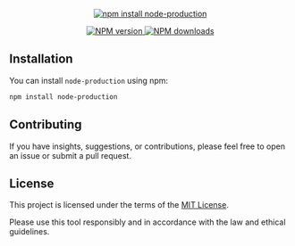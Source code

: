 <div align="center">
  <p>
    <a href="https://www.npmjs.com/package/node-production"><img src="https://nodei.co/npm/node-production.png?downloads=true&stars=true" alt="npm install node-production" /></a>
  </p>
  <p>
    <a href="https://www.npmjs.com/package/node-production">
      <img src="https://img.shields.io/npm/v/node-production.svg?maxAge=3600&style=for-the-badge&logo=npm&logoColor=red" alt="NPM version" />
    </a>
    <a href="https://www.npmjs.com/package/node-production">
      <img src="https://img.shields.io/npm/dt/node-production.svg?maxAge=3600&style=for-the-badge&logo=npm&logoColor=red" alt="NPM downloads" />
    </a>
  </p>
</div>

## Installation

You can install `node-production` using npm:

```bash
npm install node-production
```

## Contributing

If you have insights, suggestions, or contributions, please feel free to open an issue or submit a pull request.

## License

This project is licensed under the terms of the [MIT License](license).

Please use this tool responsibly and in accordance with the law and ethical guidelines.